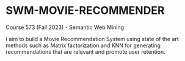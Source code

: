# SWM-MOVIE-RECOMMENDER

Course 573 (Fall 2023) - Semantic Web Mining

I aim to build a Movie Recommendation System using state of the art methods such as Matrix factorization and KNN for generating recommendations that are relevant and promote user retention.
